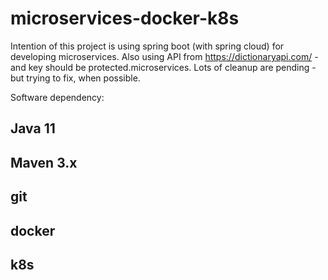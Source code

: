 # microservices-docker-k8s

Intention of this project is using spring boot (with spring cloud) for developing microservices. Also using API from https://dictionaryapi.com/ - and key should be protected.microservices. Lots of cleanup are pending - but trying to fix, when possible.

Software dependency:
## Java 11
## Maven 3.x
## git
## docker
## k8s
